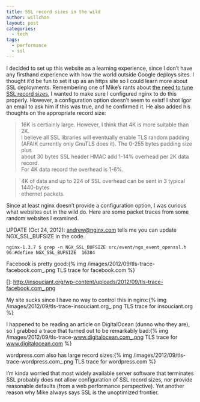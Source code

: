 ```yaml
---
title: SSL record sizes in the wild
author: willchan
layout: post
categories:
  - tech
tags:
  - performance
  - ssl
---
```

I decided to set up this website as a learning experience, since I don’t have any firsthand experience with how the world outside Google deploys sites. I thought it’d be fun to set it up as an https site so I could learn more about SSL deployments. Remembering one of Mike’s rants about [the need to tune SSL record sizes][1], I wanted to make sure I configured nginx to do this properly. However, a configuration option doesn’t seem to exist! I shot Igor an email to ask him if this was true, and he confirmed it. He also added his thoughts on the appropriate record size:

 [1]: http://www.belshe.com/2010/12/17/performance-and-the-tls-record-size/

> 16K is certiainly large. However, I think that 4K is more suitable than 2K.  
I believe all SSL libraries will eventually enable TLS random padding  
(AFAIK currently only GnuTLS does it). The 0-255 bytes padding size plus  
about 30 bytes SSL header HMAC add 1-14% overhead per 2K data record.  
For 4K data record the overhead is 1-6%.

> 4K of data and up to 224 of SSL overhead can be sent in 3 typical 1440-bytes  
ethernet packets.

Since at least nginx doesn’t provide a configuration option, I was curious what websites out in the wild do. Here are some packet traces from some random websites I examined.

UPDATE (Oct 24, 2012): andrew@nginx.com tells me you can update NGX\_SSL\_BUFSIZE in the code.

    nginx-1.3.7 $ grep -n NGX_SSL_BUFSIZE src/event/ngx_event_openssl.h
    96:#define NGX_SSL_BUFSIZE  16384

Facebook is pretty good:{% img /images/2012/09/tls-trace-facebook.com_.png TLS trace for facebook.com %}

 []: http://insouciant.org/wp-content/uploads/2012/09/tls-trace-facebook.com_.png

My site sucks since I have no way to control this in nginx:{% img /images/2012/09/tls-trace-insouciant.org_.png TLS trace for insouciant.org %}

I happened to be reading an article on DigitalOcean (dunno who they are), so I grabbed a trace that turned out to be remarkably bad:{% img /images/2012/09/tls-trace-www.digitalocean.com_.png TLS trace for www.digitalocean.com %}

wordpress.com also has large record sizes:{% img /images/2012/09/tls-trace-wordpress.com_.png TLS trace for wordpress.com %}

I’m kinda worried that most widely available server software that terminates SSL probably does not allow configuration of SSL record sizes, nor provide reasonable defaults (from a web performance perspective). Yet another reason why Mike always says SSL is the unoptimized frontier.
